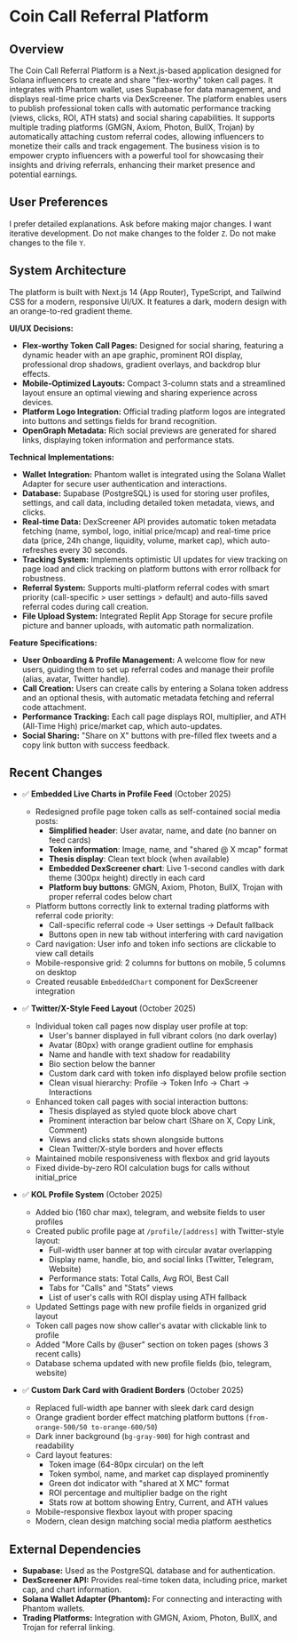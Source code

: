 # Coin Call Referral Platform

## Overview
The Coin Call Referral Platform is a Next.js-based application designed for Solana influencers to create and share "flex-worthy" token call pages. It integrates with Phantom wallet, uses Supabase for data management, and displays real-time price charts via DexScreener. The platform enables users to publish professional token calls with automatic performance tracking (views, clicks, ROI, ATH stats) and social sharing capabilities. It supports multiple trading platforms (GMGN, Axiom, Photon, BullX, Trojan) by automatically attaching custom referral codes, allowing influencers to monetize their calls and track engagement. The business vision is to empower crypto influencers with a powerful tool for showcasing their insights and driving referrals, enhancing their market presence and potential earnings.

## User Preferences
I prefer detailed explanations.
Ask before making major changes.
I want iterative development.
Do not make changes to the folder `Z`.
Do not make changes to the file `Y`.

## System Architecture
The platform is built with Next.js 14 (App Router), TypeScript, and Tailwind CSS for a modern, responsive UI/UX. It features a dark, modern design with an orange-to-red gradient theme.

**UI/UX Decisions:**
- **Flex-worthy Token Call Pages:** Designed for social sharing, featuring a dynamic header with an ape graphic, prominent ROI display, professional drop shadows, gradient overlays, and backdrop blur effects.
- **Mobile-Optimized Layouts:** Compact 3-column stats and a streamlined layout ensure an optimal viewing and sharing experience across devices.
- **Platform Logo Integration:** Official trading platform logos are integrated into buttons and settings fields for brand recognition.
- **OpenGraph Metadata:** Rich social previews are generated for shared links, displaying token information and performance stats.

**Technical Implementations:**
- **Wallet Integration:** Phantom wallet is integrated using the Solana Wallet Adapter for secure user authentication and interactions.
- **Database:** Supabase (PostgreSQL) is used for storing user profiles, settings, and call data, including detailed token metadata, views, and clicks.
- **Real-time Data:** DexScreener API provides automatic token metadata fetching (name, symbol, logo, initial price/mcap) and real-time price data (price, 24h change, liquidity, volume, market cap), which auto-refreshes every 30 seconds.
- **Tracking System:** Implements optimistic UI updates for view tracking on page load and click tracking on platform buttons with error rollback for robustness.
- **Referral System:** Supports multi-platform referral codes with smart priority (call-specific > user settings > default) and auto-fills saved referral codes during call creation.
- **File Upload System:** Integrated Replit App Storage for secure profile picture and banner uploads, with automatic path normalization.

**Feature Specifications:**
- **User Onboarding & Profile Management:** A welcome flow for new users, guiding them to set up referral codes and manage their profile (alias, avatar, Twitter handle).
- **Call Creation:** Users can create calls by entering a Solana token address and an optional thesis, with automatic metadata fetching and referral code attachment.
- **Performance Tracking:** Each call page displays ROI, multiplier, and ATH (All-Time High) price/market cap, which auto-updates.
- **Social Sharing:** "Share on X" buttons with pre-filled flex tweets and a copy link button with success feedback.

## Recent Changes
- ✅ **Embedded Live Charts in Profile Feed** (October 2025)
  - Redesigned profile page token calls as self-contained social media posts:
    - **Simplified header**: User avatar, name, and date (no banner on feed cards)
    - **Token information**: Image, name, and "shared @ X mcap" format
    - **Thesis display**: Clean text block (when available)
    - **Embedded DexScreener chart**: Live 1-second candles with dark theme (300px height) directly in each card
    - **Platform buy buttons**: GMGN, Axiom, Photon, BullX, Trojan with proper referral codes below chart
  - Platform buttons correctly link to external trading platforms with referral code priority:
    - Call-specific referral code → User settings → Default fallback
    - Buttons open in new tab without interfering with card navigation
  - Card navigation: User info and token info sections are clickable to view call details
  - Mobile-responsive grid: 2 columns for buttons on mobile, 5 columns on desktop
  - Created reusable `EmbeddedChart` component for DexScreener integration
  
- ✅ **Twitter/X-Style Feed Layout** (October 2025)
  - Individual token call pages now display user profile at top:
    - User's banner displayed in full vibrant colors (no dark overlay)
    - Avatar (80px) with orange gradient outline for emphasis
    - Name and handle with text shadow for readability
    - Bio section below the banner
    - Custom dark card with token info displayed below profile section
    - Clean visual hierarchy: Profile → Token Info → Chart → Interactions
  - Enhanced token call pages with social interaction buttons:
    - Thesis displayed as styled quote block above chart
    - Prominent interaction bar below chart (Share on X, Copy Link, Comment)
    - Views and clicks stats shown alongside buttons
    - Clean Twitter/X-style borders and hover effects
  - Maintained mobile responsiveness with flexbox and grid layouts
  - Fixed divide-by-zero ROI calculation bugs for calls without initial_price
  
- ✅ **KOL Profile System** (October 2025)
  - Added bio (160 char max), telegram, and website fields to user profiles
  - Created public profile page at `/profile/[address]` with Twitter-style layout:
    - Full-width user banner at top with circular avatar overlapping
    - Display name, handle, bio, and social links (Twitter, Telegram, Website)
    - Performance stats: Total Calls, Avg ROI, Best Call
    - Tabs for "Calls" and "Stats" views
    - List of user's calls with ROI display using ATH fallback
  - Updated Settings page with new profile fields in organized grid layout
  - Token call pages now show caller's avatar with clickable link to profile
  - Added "More Calls by @user" section on token pages (shows 3 recent calls)
  - Database schema updated with new profile fields (bio, telegram, website)
  
- ✅ **Custom Dark Card with Gradient Borders** (October 2025)
  - Replaced full-width ape banner with sleek dark card design
  - Orange gradient border effect matching platform buttons (`from-orange-500/50 to-orange-600/50`)
  - Dark inner background (`bg-gray-900`) for high contrast and readability
  - Card layout features:
    - Token image (64-80px circular) on the left
    - Token symbol, name, and market cap displayed prominently
    - Green dot indicator with "shared at X MC" format
    - ROI percentage and multiplier badge on the right
    - Stats row at bottom showing Entry, Current, and ATH values
  - Mobile-responsive flexbox layout with proper spacing
  - Modern, clean design matching social media platform aesthetics

## External Dependencies
- **Supabase:** Used as the PostgreSQL database and for authentication.
- **DexScreener API:** Provides real-time token data, including price, market cap, and chart information.
- **Solana Wallet Adapter (Phantom):** For connecting and interacting with Phantom wallets.
- **Trading Platforms:** Integration with GMGN, Axiom, Photon, BullX, and Trojan for referral linking.